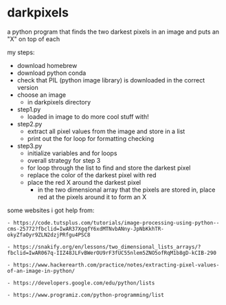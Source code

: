 # darkpixels

a python program that finds the two darkest pixels in an image and puts an "X" on top of each

my steps:
- download homebrew
- download python conda
- check that PIL (python image library) is downloaded in the correct version
- choose an image
    - in darkpixels directory
- step1.py
    - loaded in image to do more cool stuff with!
- step2.py
    - extract all pixel values from the image and store in a list
    - print out the for loop for formatting checking 
- step3.py
    - initialize variables and for loops
    - overall strategy for step 3
    - for loop through the list to find and store the darkest pixel
    - replace the color of the darkest pixel with red
    - place the red X around the darkest pixel
      - in the two dimensional array that the pixels are stored in, place red at the pixels around it to form an X

some websites i got help from:

    - https://code.tutsplus.com/tutorials/image-processing-using-python--cms-25772?fbclid=IwAR37XgqfY6xdMTNvbANny-JpNbKkhTR-okyZfaOyr9ZLN2dzjPRfgu4PSC8
    
    - https://snakify.org/en/lessons/two_dimensional_lists_arrays/?fbclid=IwAR067q-IIZ48JLFvBWerOU9rF3fUC55nlem5ZNO5ofRqM1b8gD-kCIB-290
    
    - https://www.hackerearth.com/practice/notes/extracting-pixel-values-of-an-image-in-python/
    
    - https://developers.google.com/edu/python/lists
    
    - https://www.programiz.com/python-programming/list
   
   
